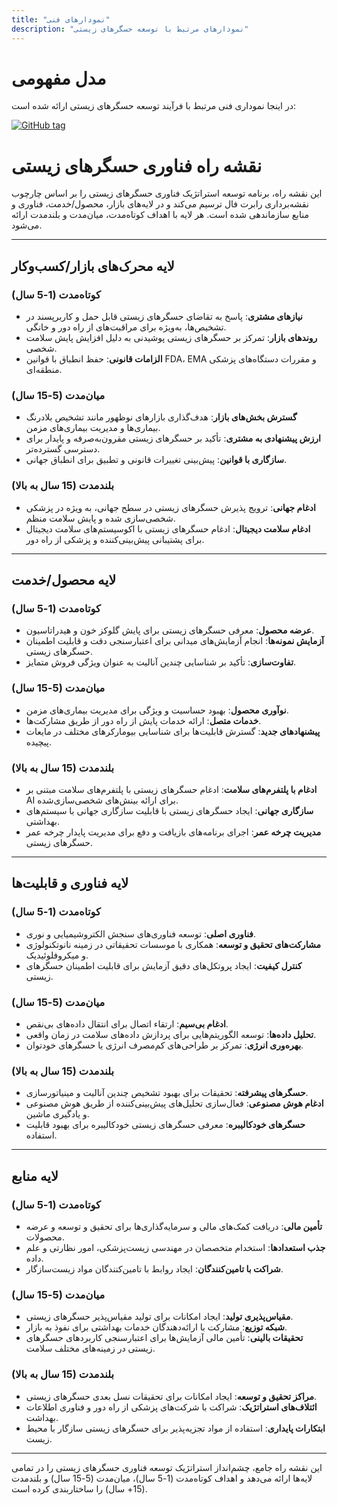 ```yaml
---
title: "نمودارهای فنی"
description: "نمودارهای مرتبط با توسعه حسگرهای زیستی"
---
```


# مدل مفهومی
در اینجا نموداری فنی مرتبط با فرآیند توسعه حسگرهای زیستی ارائه شده است:

[![GitHub tag](/assets/new.svg)](https://GitHub.com/MichaelCurrin/jekyll-blog-demo/tags/)

# نقشه راه فناوری حسگرهای زیستی

این نقشه راه، برنامه توسعه استراتژیک فناوری حسگرهای زیستی را بر اساس چارچوب نقشه‌برداری رابرت فال ترسیم می‌کند و در لایه‌های بازار، محصول/خدمت، فناوری و منابع سازماندهی شده است. هر لایه با اهداف کوتاه‌مدت، میان‌مدت و بلندمدت ارائه می‌شود.

---

## لایه محرک‌های بازار/کسب‌وکار

### کوتاه‌مدت (1-5 سال)
- **نیازهای مشتری**: پاسخ به تقاضای حسگرهای زیستی قابل حمل و کاربرپسند در تشخیص‌ها، به‌ویژه برای مراقبت‌های از راه دور و خانگی.
- **روندهای بازار**: تمرکز بر حسگرهای زیستی پوشیدنی به دلیل افزایش پایش سلامت شخصی.
- **الزامات قانونی**: حفظ انطباق با قوانین FDA، EMA و مقررات دستگاه‌های پزشکی منطقه‌ای.

### میان‌مدت (5-15 سال)
- **گسترش بخش‌های بازار**: هدف‌گذاری بازارهای نوظهور مانند تشخیص بلادرنگ بیماری‌ها و مدیریت بیماری‌های مزمن.
- **ارزش پیشنهادی به مشتری**: تأکید بر حسگرهای زیستی مقرون‌به‌صرفه و پایدار برای دسترسی گسترده‌تر.
- **سازگاری با قوانین**: پیش‌بینی تغییرات قانونی و تطبیق برای انطباق جهانی.

### بلندمدت (15 سال به بالا)
- **ادغام جهانی**: ترویج پذیرش حسگرهای زیستی در سطح جهانی، به ویژه در پزشکی شخصی‌سازی شده و پایش سلامت منظم.
- **ادغام سلامت دیجیتال**: ادغام حسگرهای زیستی با اکوسیستم‌های سلامت دیجیتال برای پشتیبانی پیش‌بینی‌کننده و پزشکی از راه دور.

---

## لایه محصول/خدمت

### کوتاه‌مدت (1-5 سال)
- **عرضه محصول**: معرفی حسگرهای زیستی برای پایش گلوکز خون و هیدراتاسیون.
- **آزمایش نمونه‌ها**: انجام آزمایش‌های میدانی برای اعتبارسنجی دقت و قابلیت اطمینان حسگرهای زیستی.
- **تفاوت‌سازی**: تأکید بر شناسایی چندین آنالیت به عنوان ویژگی فروش متمایز.

### میان‌مدت (5-15 سال)
- **نوآوری محصول**: بهبود حساسیت و ویژگی برای مدیریت بیماری‌های مزمن.
- **خدمات متصل**: ارائه خدمات پایش از راه دور از طریق مشارکت‌ها.
- **پیشنهادهای جدید**: گسترش قابلیت‌ها برای شناسایی بیومارکرهای مختلف در مایعات پیچیده.

### بلندمدت (15 سال به بالا)
- **ادغام با پلتفرم‌های سلامت**: ادغام حسگرهای زیستی با پلتفرم‌های سلامت مبتنی بر AI برای ارائه بینش‌های شخصی‌سازی‌شده.
- **سازگاری جهانی**: ایجاد حسگرهای زیستی با قابلیت سازگاری جهانی با سیستم‌های بهداشتی.
- **مدیریت چرخه عمر**: اجرای برنامه‌های بازیافت و دفع برای مدیریت پایدار چرخه عمر حسگرهای زیستی.

---

## لایه فناوری و قابلیت‌ها

### کوتاه‌مدت (1-5 سال)
- **فناوری اصلی**: توسعه فناوری‌های سنجش الکتروشیمیایی و نوری.
- **مشارکت‌های تحقیق و توسعه**: همکاری با موسسات تحقیقاتی در زمینه نانوتکنولوژی و میکروفلوئیدیک.
- **کنترل کیفیت**: ایجاد پروتکل‌های دقیق آزمایش برای قابلیت اطمینان حسگرهای زیستی.

### میان‌مدت (5-15 سال)
- **ادغام بی‌سیم**: ارتقاء اتصال برای انتقال داده‌های بی‌نقص.
- **تحلیل داده‌ها**: توسعه الگوریتم‌هایی برای پردازش داده‌های سلامت در زمان واقعی.
- **بهره‌وری انرژی**: تمرکز بر طراحی‌های کم‌مصرف انرژی یا حسگرهای خودتوان.

### بلندمدت (15 سال به بالا)
- **حسگرهای پیشرفته**: تحقیقات برای بهبود تشخیص چندین آنالیت و مینیاتورسازی.
- **ادغام هوش مصنوعی**: فعال‌سازی تحلیل‌های پیش‌بینی‌کننده از طریق هوش مصنوعی و یادگیری ماشین.
- **حسگرهای خودکالیبره**: معرفی حسگرهای زیستی خودکالیبره برای بهبود قابلیت استفاده.

---

## لایه منابع

### کوتاه‌مدت (1-5 سال)
- **تأمین مالی**: دریافت کمک‌های مالی و سرمایه‌گذاری‌ها برای تحقیق و توسعه و عرضه محصولات.
- **جذب استعدادها**: استخدام متخصصان در مهندسی زیست‌پزشکی، امور نظارتی و علم داده.
- **شراکت با تامین‌کنندگان**: ایجاد روابط با تامین‌کنندگان مواد زیست‌سازگار.

### میان‌مدت (5-15 سال)
- **مقیاس‌پذیری تولید**: ایجاد امکانات برای تولید مقیاس‌پذیر حسگرهای زیستی.
- **شبکه توزیع**: مشارکت با ارائه‌دهندگان خدمات بهداشتی برای نفوذ به بازار.
- **تحقیقات بالینی**: تأمین مالی آزمایش‌ها برای اعتبارسنجی کاربردهای حسگرهای زیستی در زمینه‌های مختلف سلامت.

### بلندمدت (15 سال به بالا)
- **مراکز تحقیق و توسعه**: ایجاد امکانات برای تحقیقات نسل بعدی حسگرهای زیستی.
- **ائتلاف‌های استراتژیک**: شراکت با شرکت‌های پزشکی از راه دور و فناوری اطلاعات بهداشت.
- **ابتکارات پایداری**: استفاده از مواد تجزیه‌پذیر برای حسگرهای زیستی سازگار با محیط زیست.

---

این نقشه راه جامع، چشم‌انداز استراتژیک توسعه فناوری حسگرهای زیستی را در تمامی لایه‌ها ارائه می‌دهد و اهداف کوتاه‌مدت (1-5 سال)، میان‌مدت (5-15 سال) و بلندمدت (15+ سال) را ساختاربندی کرده است.
